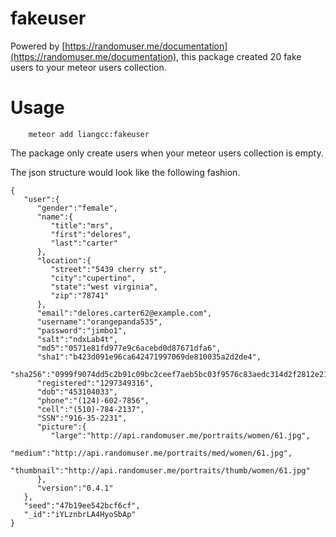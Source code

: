 # fakeuser

Powered by [https://randomuser.me/documentation](https://randomuser.me/documentation), this package created 20 fake users to your meteor users collection.

# Usage

```
    meteor add liangcc:fakeuser

```

The package only create users when your meteor users collection is empty.

The json structure would look like the following fashion.
```
{  
   "user":{  
      "gender":"female",
      "name":{  
         "title":"mrs",
         "first":"delores",
         "last":"carter"
      },
      "location":{  
         "street":"5439 cherry st",
         "city":"cupertino",
         "state":"west virginia",
         "zip":"78741"
      },
      "email":"delores.carter62@example.com",
      "username":"orangepanda535",
      "password":"jimbo1",
      "salt":"ndxLab4t",
      "md5":"0571e81fd977e9c6acebd0d87671dfa6",
      "sha1":"b423d091e96ca642471997069de810035a2d2de4",
      "sha256":"0999f9074dd5c2b91c09bc2ceef7aeb5bc03f9576c83aedc314d2f2812e21739",
      "registered":"1297349316",
      "dob":"453104033",
      "phone":"(124)-602-7856",
      "cell":"(510)-784-2137",
      "SSN":"916-35-2231",
      "picture":{  
         "large":"http://api.randomuser.me/portraits/women/61.jpg",
         "medium":"http://api.randomuser.me/portraits/med/women/61.jpg",
         "thumbnail":"http://api.randomuser.me/portraits/thumb/women/61.jpg"
      },
      "version":"0.4.1"
   },
   "seed":"47b19ee542bcf6cf",
   "_id":"iYLznbrLA4HyoSbAp"
}
```